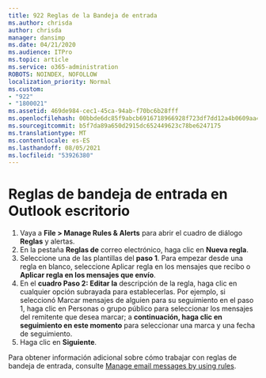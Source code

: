 ```yaml
---
title: 922 Reglas de la Bandeja de entrada
ms.author: chrisda
author: chrisda
manager: dansimp
ms.date: 04/21/2020
ms.audience: ITPro
ms.topic: article
ms.service: o365-administration
ROBOTS: NOINDEX, NOFOLLOW
localization_priority: Normal
ms.custom:
- "922"
- "1800021"
ms.assetid: 469de984-cec1-45ca-94ab-f70bc6b28fff
ms.openlocfilehash: 00bbde6dc85f9abcb6916718966928f723df7dd12a4b0609aa454ac3c9bdb3e3
ms.sourcegitcommit: b5f7da89a650d2915dc652449623c78be6247175
ms.translationtype: MT
ms.contentlocale: es-ES
ms.lasthandoff: 08/05/2021
ms.locfileid: "53926380"
---
```

# <a name="inbox-rules-in-outlook-desktop"></a>Reglas de bandeja de entrada en Outlook escritorio

1. Vaya a **File > Manage Rules & Alerts** para abrir el cuadro de diálogo **Reglas** y alertas.
2. En la pestaña **Reglas de** correo electrónico, haga clic en **Nueva regla**.
3. Seleccione una de las plantillas del **paso 1**. Para empezar desde una regla en blanco, seleccione Aplicar regla en los mensajes que recibo o **Aplicar regla en los mensajes que envío**.
4. En el **cuadro Paso 2: Editar la** descripción de la regla, haga clic en cualquier opción subrayada para establecerlas. Por ejemplo, si  seleccionó Marcar mensajes de alguien para  su seguimiento en el paso 1, haga clic en Personas o grupo público para seleccionar los mensajes del remitente que desea marcar; a **continuación, haga clic en seguimiento en este momento** para seleccionar una marca y una fecha de seguimiento.
5. Haga clic en **Siguiente**.

Para obtener información adicional sobre cómo trabajar con reglas de bandeja de entrada, consulte [Manage email messages by using rules](https://support.office.com/article/manage-email-messages-by-using-rules-c24f5dea-9465-4df4-ad17-a50704d66c59).
